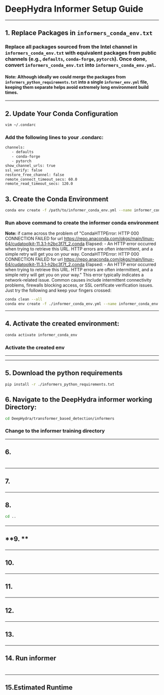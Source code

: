 # DeepHydra Informer Setup Guide
---
## 1. Replace Packages in `informers_conda_env.txt`
### Replace all packages sourced from the Intel channel in `informers_conda_env.txt` with equivalent packages from public channels (e.g., `defaults`, `conda-forge`, `pytorch`). Once done, convert `informers_conda_env.txt` into `informers_conda_env.yml`.
#### **Note:** Although ideally we could merge the packages from `informers_python_requirements.txt` into a single `informer_env.yml` file, keeping them separate helps avoid extremely long environment build times.
---

## 2. Update Your Conda Configuration
```bash
vim ~/.condarc
```
### Add the following lines to your .condarc:
```bash
channels:
   - defaults
   - conda-forge
   - pytorch
show_channel_urls: true
ssl_verify: false
restore_free_channel: false
remote_connect_timeout_secs: 60.0
remote_read_timeout_secs: 120.0
```
                          
## **3. Create the Conda Environment**
```bash line start
conda env create -f /path/to/informer_conda_env.yml --name informer_conda_env
```
### Run above command to create the informer conda environment

**Note:**  if came across the problem of "CondaHTTPError: HTTP 000 CONNECTION FAILED for url <https://repo.anaconda.com/pkgs/main/linux-64/cudatoolkit-11.3.1-h2bc3f7f_2.conda> Elapsed: - An HTTP error occurred when trying to retrieve this URL. HTTP errors are often intermittent, and a simple retry will get you on your way. CondaHTTPError: HTTP 000 CONNECTION FAILED for url <https://repo.anaconda.com/pkgs/main/linux-64/cudatoolkit-11.3.1-h2bc3f7f_2.conda> Elapsed: - An HTTP error occurred when trying to retrieve this URL. HTTP errors are often intermittent, and a simple retry will get you on your way."  This error typically indicates a network-related issue. Common causes include intermittent connectivity problems, firewalls blocking access, or SSL certificate verification issues. Just try the following and keep your fingers crossed:
```bash line start
conda clean --all
conda env create -f ./informer_conda_env.yml --name informer_conda_env
```
---
## **4. Activate the created environment:**
```bash line start
conda activate informer_conda_env
```
### Activate the created env
---

---
## **5. Download the python requirements**
```bash line start
pip install -r ./informers_python_requirements.txt
```


## **6. Navigate to the DeepHydra informer working Directory:**

```bash line start
cd DeepHydra/transformer_based_detection/informers
```
### Change to the informer training directory
---
## **6.**
```bash line start
```
###
---
## **7.**
### 
---
## **8.**
```bash line start
cd ..
```
### 
---
## **9. **
### 
---
## **10.**
### 
---
## **11.**
### 
--- 
## **12.**
### 
---
## **13.**
### 
---
## **14. Run informer**
```bash line start
```
### 
---
## **15.Estimated Runtime**
### 
